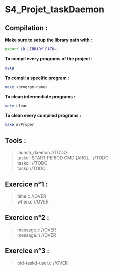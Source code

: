 # S4_Projet_taskDaemon

## Compilation :

__Make sure to setup the library path with :__ 
```sh
export LD_LIBRARY_PATH=.
```

__To compil every programs of the project :__ 
```sh
make
```

__To compil a specific program :__
```sh
make <program-name>
```

__To clean intermediate programs :__
```sh
make clean
```

__To clean every compiled programs :__
```sh
make mrProper
```

## Tools :
> launch_daemon //TODO <br>
> taskcli START PERIOD CMD [ARG]... //TODO <br>
> taskcli //TODO <br>
> taskd //TODO <br>

## Exercice n°1 :
> time.c //OVER <br> 
> when.c //OVER <br>

## Exercice n°2 :
> message.c //OVER <br>
> message.h //OVER <br>

## Exercice n°3 :
> pid-taskd-user.c //OVER <br>
